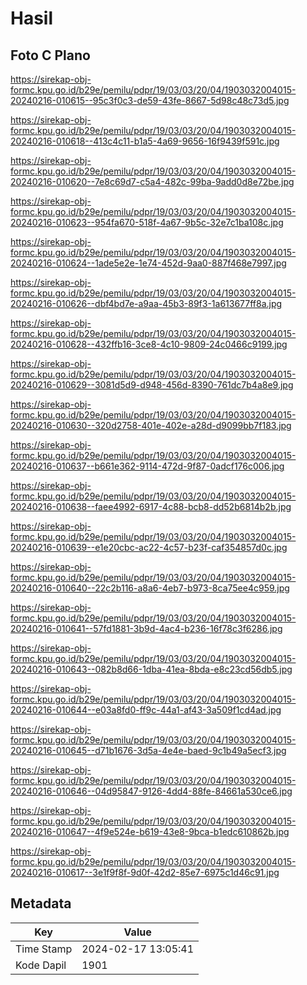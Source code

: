# Hasil

## Foto C Plano

https://sirekap-obj-formc.kpu.go.id/b29e/pemilu/pdpr/19/03/03/20/04/1903032004015-20240216-010615--95c3f0c3-de59-43fe-8667-5d98c48c73d5.jpg

https://sirekap-obj-formc.kpu.go.id/b29e/pemilu/pdpr/19/03/03/20/04/1903032004015-20240216-010618--413c4c11-b1a5-4a69-9656-16f9439f591c.jpg

https://sirekap-obj-formc.kpu.go.id/b29e/pemilu/pdpr/19/03/03/20/04/1903032004015-20240216-010620--7e8c69d7-c5a4-482c-99ba-9add0d8e72be.jpg

https://sirekap-obj-formc.kpu.go.id/b29e/pemilu/pdpr/19/03/03/20/04/1903032004015-20240216-010623--954fa670-518f-4a67-9b5c-32e7c1ba108c.jpg

https://sirekap-obj-formc.kpu.go.id/b29e/pemilu/pdpr/19/03/03/20/04/1903032004015-20240216-010624--1ade5e2e-1e74-452d-9aa0-887f468e7997.jpg

https://sirekap-obj-formc.kpu.go.id/b29e/pemilu/pdpr/19/03/03/20/04/1903032004015-20240216-010626--dbf4bd7e-a9aa-45b3-89f3-1a613677ff8a.jpg

https://sirekap-obj-formc.kpu.go.id/b29e/pemilu/pdpr/19/03/03/20/04/1903032004015-20240216-010628--432ffb16-3ce8-4c10-9809-24c0466c9199.jpg

https://sirekap-obj-formc.kpu.go.id/b29e/pemilu/pdpr/19/03/03/20/04/1903032004015-20240216-010629--3081d5d9-d948-456d-8390-761dc7b4a8e9.jpg

https://sirekap-obj-formc.kpu.go.id/b29e/pemilu/pdpr/19/03/03/20/04/1903032004015-20240216-010630--320d2758-401e-402e-a28d-d9099bb7f183.jpg

https://sirekap-obj-formc.kpu.go.id/b29e/pemilu/pdpr/19/03/03/20/04/1903032004015-20240216-010637--b661e362-9114-472d-9f87-0adcf176c006.jpg

https://sirekap-obj-formc.kpu.go.id/b29e/pemilu/pdpr/19/03/03/20/04/1903032004015-20240216-010638--faee4992-6917-4c88-bcb8-dd52b6814b2b.jpg

https://sirekap-obj-formc.kpu.go.id/b29e/pemilu/pdpr/19/03/03/20/04/1903032004015-20240216-010639--e1e20cbc-ac22-4c57-b23f-caf354857d0c.jpg

https://sirekap-obj-formc.kpu.go.id/b29e/pemilu/pdpr/19/03/03/20/04/1903032004015-20240216-010640--22c2b116-a8a6-4eb7-b973-8ca75ee4c959.jpg

https://sirekap-obj-formc.kpu.go.id/b29e/pemilu/pdpr/19/03/03/20/04/1903032004015-20240216-010641--57fd1881-3b9d-4ac4-b236-16f78c3f6286.jpg

https://sirekap-obj-formc.kpu.go.id/b29e/pemilu/pdpr/19/03/03/20/04/1903032004015-20240216-010643--082b8d66-1dba-41ea-8bda-e8c23cd56db5.jpg

https://sirekap-obj-formc.kpu.go.id/b29e/pemilu/pdpr/19/03/03/20/04/1903032004015-20240216-010644--e03a8fd0-ff9c-44a1-af43-3a509f1cd4ad.jpg

https://sirekap-obj-formc.kpu.go.id/b29e/pemilu/pdpr/19/03/03/20/04/1903032004015-20240216-010645--d71b1676-3d5a-4e4e-baed-9c1b49a5ecf3.jpg

https://sirekap-obj-formc.kpu.go.id/b29e/pemilu/pdpr/19/03/03/20/04/1903032004015-20240216-010646--04d95847-9126-4dd4-88fe-84661a530ce6.jpg

https://sirekap-obj-formc.kpu.go.id/b29e/pemilu/pdpr/19/03/03/20/04/1903032004015-20240216-010647--4f9e524e-b619-43e8-9bca-b1edc610862b.jpg

https://sirekap-obj-formc.kpu.go.id/b29e/pemilu/pdpr/19/03/03/20/04/1903032004015-20240216-010617--3e1f9f8f-9d0f-42d2-85e7-6975c1d46c91.jpg


## Metadata

| Key        | Value               |
| ---------- | ------------------- |
| Time Stamp | 2024-02-17 13:05:41 |
| Kode Dapil | 1901                |



